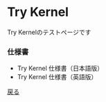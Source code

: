 ﻿# Try Kernel
Try Kernelのテストページです

### 仕様書
- Try Kernel 仕様書（日本語版）
- Try Kernel 仕様書（英語版）

[戻る](/index)